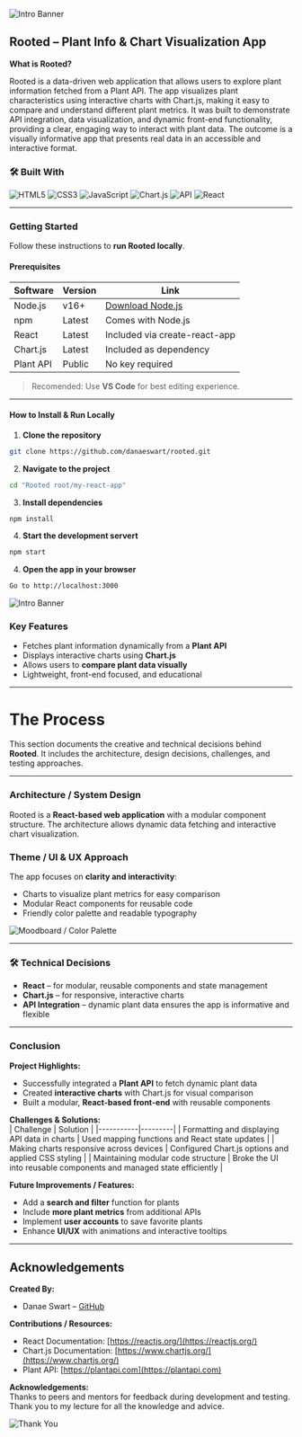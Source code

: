 <!-- ================= HEADER IMAGE ================= -->
![Intro Banner](./Rooted%20root/my-react-app/src/components/images/intro.png)

##  Rooted – Plant Info & Chart Visualization App

**What is Rooted?**

Rooted is a data-driven web application that allows users to explore plant information fetched from a Plant API. The app visualizes plant characteristics using interactive charts with Chart.js, making it easy to compare and understand different plant metrics. It was built to demonstrate API integration, data visualization, and dynamic front-end functionality, providing a clear, engaging way to interact with plant data. The outcome is a visually informative app that presents real data in an accessible and interactive format.


### 🛠️ Built With
![HTML5](https://img.shields.io/badge/-HTML5-E34F26?logo=html5&logoColor=white)
![CSS3](https://img.shields.io/badge/-CSS3-1572B6?logo=css3&logoColor=white)
![JavaScript](https://img.shields.io/badge/-JavaScript-F7DF1E?logo=javascript&logoColor=black)
![Chart.js](https://img.shields.io/badge/-Chart.js-FF6384?logo=chartdotjs&logoColor=white)
![API](https://img.shields.io/badge/-Plant%20API-4FC08D)
![React](https://img.shields.io/badge/-React-61DAFB?logo=react&logoColor=black)

---

###  Getting Started

Follow these instructions to **run Rooted locally**.

####  Prerequisites
| Software | Version | Link |
|----------|--------|------|
| Node.js | v16+ | [Download Node.js](https://nodejs.org/) |
| npm | Latest | Comes with Node.js |
| React | Latest | Included via create-react-app |
| Chart.js | Latest | Included as dependency |
| Plant API | Public | No key required |

>  Recomended: Use **VS Code** for best editing experience.

---

#### How to Install & Run Locally

1. **Clone the repository**  

```bash
git clone https://github.com/danaeswart/rooted.git
```



2. **Navigate to the project** 
```bash
cd "Rooted root/my-react-app"
```

3. **Install dependencies** 

```bash
npm install
```
4. **Start the development servert** 


```bash
npm start
```
4. **Open the app in your browser** 

```bash
Go to http://localhost:3000
```


![Intro Banner](./Rooted%20root/my-react-app/src/components/images/moc.png)
###  Key Features
- Fetches plant information dynamically from a **Plant API**  
- Displays interactive charts using **Chart.js**  
- Allows users to **compare plant data visually**  
- Lightweight, front-end focused, and educational  

---

# The Process
This section documents the creative and technical decisions behind **Rooted**. It includes the architecture, design decisions, challenges, and testing approaches.

---

### Architecture / System Design
Rooted is a **React-based web application** with a modular component structure. The architecture allows dynamic data fetching and interactive chart visualization.



###  Theme / UI & UX Approach
The app focuses on **clarity and interactivity**:
- Charts to visualize plant metrics for easy comparison
- Modular React components for reusable code
- Friendly color palette and readable typography

<!-- Insert moodboard / color palette image here -->
![Moodboard / Color Palette](./Rooted%20root/my-react-app/src/components/images/wireframe.png)

---

### 🛠 Technical Decisions
- **React** – for modular, reusable components and state management  
- **Chart.js** – for responsive, interactive charts  
- **API Integration** – dynamic plant data ensures the app is informative and flexible

--- 

### Conclusion

**Project Highlights:**  
- Successfully integrated a **Plant API** to fetch dynamic plant data  
- Created **interactive charts** with Chart.js for visual comparison  
- Built a modular, **React-based front-end** with reusable components  

**Challenges & Solutions:**  
| Challenge | Solution |
|-----------|---------|
| Formatting and displaying API data in charts | Used mapping functions and React state updates |
| Making charts responsive across devices | Configured Chart.js options and applied CSS styling |
| Maintaining modular code structure | Broke the UI into reusable components and managed state efficiently |

**Future Improvements / Features:**  
- Add a **search and filter** function for plants  
- Include **more plant metrics** from additional APIs  
- Implement **user accounts** to save favorite plants  
- Enhance **UI/UX** with animations and interactive tooltips  

---

## Acknowledgements  

**Created By:**  
- Danae Swart – [GitHub](https://github.com/danaeswart)

**Contributions / Resources:**  
- React Documentation: [https://reactjs.org/](https://reactjs.org/)  
- Chart.js Documentation: [https://www.chartjs.org/](https://www.chartjs.org/)  
- Plant API: [https://plantapi.com](https://plantapi.com)  



**Acknowledgements:**  
Thanks to peers and mentors for feedback during development and testing. Thank you to my lecture for all the knowledge and advice.

<!-- Optional: add a badge or fun image to close the README -->
![Thank You](./Rooted%20root/my-react-app/src/components/images/end.png)

